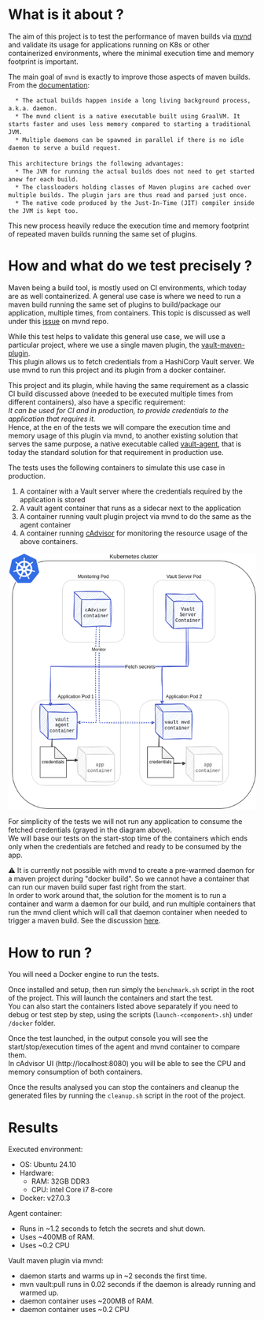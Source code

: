# What is it about ?

The aim of this project is to test the performance of maven builds via [mvnd](https://github.com/apache/maven-mvnd) and validate its usage for applications running on K8s or other containerized environments, where the minimal execution time and memory footprint is important.

The main goal of `mvnd` is exactly to improve those aspects of maven builds. From the [documentation]():
```
  * The actual builds happen inside a long living background process, a.k.a. daemon.
  * The mvnd client is a native executable built using GraalVM. It starts faster and uses less memory compared to starting a traditional JVM.
  * Multiple daemons can be spawned in parallel if there is no idle daemon to serve a build request.

This architecture brings the following advantages:
  * The JVM for running the actual builds does not need to get started anew for each build.
  * The classloaders holding classes of Maven plugins are cached over multiple builds. The plugin jars are thus read and parsed just once.
  * The native code produced by the Just-In-Time (JIT) compiler inside the JVM is kept too.
```

This new process heavily reduce the execution time and memory footprint of repeated maven builds running the same set of plugins.



# How and what do we test precisely ?

Maven being a build tool, is mostly used on CI environments, which today are as well containerized.
A general use case is where we need to run a maven build running the same set of plugins to build/package our application, multiple times, from containers.
This topic is discussed as well under this [issue](https://github.com/apache/maven-mvnd/issues/496) on mvnd repo.  

While this test helps to validate this general use case, we will use a particular project, where we use a single maven plugin, the [vault-maven-plugin](https://homeofthewizard.github.io/vault-maven-plugin/).  
This plugin allows us to fetch credentials from a HashiCorp Vault server. We use mvnd to run this project and its plugin from a docker container.  

This project and its plugin, while having the same requirement as a classic CI build discussed above (needed to be executed multiple times from different containers), also have a specific requirement:  
_It can be used for CI and in production, to provide credentials to the application that requires it._  
Hence, at the en of the tests we will compare the execution time and memory usage of this plugin via mvnd, to another existing solution that serves the same purpose, a native executable called [vault-agent](https://developer.hashicorp.com/vault/docs/agent-and-proxy/agent), that is today the standard solution for that requirement in production use.

The tests uses the following containers to simulate this use case in production.
1. A container with a Vault server where the credentials required by the application is stored
2. A vault agent container that runs as a sidecar next to the application
3. A container running vault plugin project via mvnd to do the same as the agent container
4. A container running [cAdvisor](https://hub.docker.com/r/google/cadvisor) for monitoring the resource usage of the above containers.

![Untitled Diagram.drawio.png](docs%2FUntitled%20Diagram.drawio.png)

For simplicity of the tests we will not run any application to consume the fetched credentials (grayed in the diagram above).  
We will base our tests on the start-stop time of the containers which ends only when the credentials are fetched and ready to be consumed by the app.

:warning: It is currently not possible with mvnd to create a pre-warmed daemon for a maven project during "docker build". So we cannot have a container that can run our maven build super fast right from the start.  
In order to work around that, the solution for the moment is to run a container and warm a daemon for our build, and run multiple containers that run the mvnd client which will call that daemon container when needed to trigger a maven build.
See the discussion [here](https://github.com/apache/maven-mvnd/issues/496).

# How to run ?
You will need a Docker engine to run the tests.   

Once installed and setup, then run simply the `benchmark.sh` script in the root of the project. This will launch the containers and start the test.  
You can also start the containers listed above separately if you need to debug or test step by step, using the scripts (`launch-<component>.sh`) under `/docker` folder.

Once the test launched, in the output console you will see the start/stop/execution times of the agent and mvnd container to compare them.  
In cAdvisor UI (http://localhost:8080) you will be able to see the CPU and memory consumption of both containers.  

Once the results analysed you can stop the containers and cleanup the generated files by running the `cleanup.sh` script in the root of the project.



# Results

Executed environment:
* OS: Ubuntu 24.10
* Hardware: 
  * RAM: 32GB DDR3 
  * CPU: intel Core i7 8-core
* Docker: v27.0.3

Agent container:
* Runs in ~1.2 seconds to fetch the secrets and shut down.
* Uses ~400MB of RAM.
* Uses ~0.2 CPU

Vault maven plugin via mvnd:
* daemon starts and warms up in ~2 seconds the first time.
* mvn vault:pull runs in 0.02 seconds if the daemon is already running and warmed up.
* daemon container uses ~200MB of RAM.
* daemon container uses ~0.2 CPU


